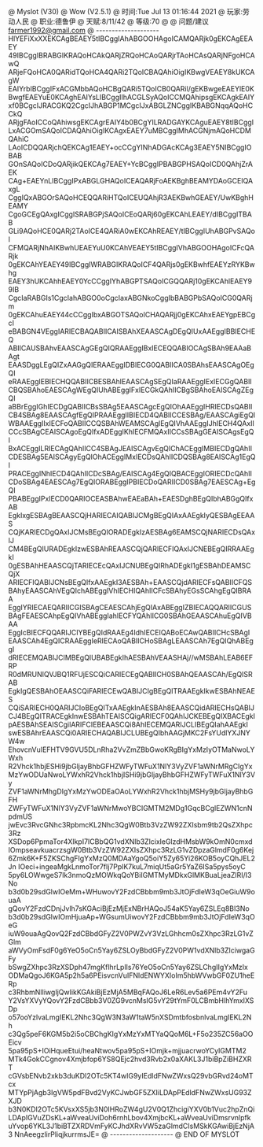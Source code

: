@ Myslot (V30)
@ Wow (V2.5.1)
@ 时间:Tue Jul 13 01:16:44 2021
@ 玩家:劳动人民
@ 职业:德鲁伊
@ 天赋:8/11/42
@ 等级:70
@ 
@ 问题/建议  farmer1992@gmail.com
@ --------------------
HlYEFiXxXXEKCAgBEAEY5tIBCggIAhABGOOHAgoICAMQARjk0gEKCAgEEAEY
49IBCggIBRABGIKRAQoHCAkQARjZRQoHCAoQARjrTAoHCAsQARjNFgoHCAwQ
ARjeFQoHCA0QARidTQoHCA4QARi2TQoICBAQAhiOigIKBwgVEAEY8kUKCAgW
EAIYrbIBCggIFxACGMbbAQoHCBgQARi5TQoICB0QARil/gEKBwgeEAEYlE0K
BwgfEAEYuE0KCAghEAIYsLIBCggIIhACGLSyAQoICCMQAhipsgEKCAgkEAIY
xf0BCgcIJRACGKQ2CgcIJhABGP1MCgcIJxABGLZNCggIKBABGNqqAQoHCCkQ
ARjgFAoICCoQAhiwsgEKCAgrEAIY4b0BCgYILRADGAYKCAguEAEY8tIBCggI
LxACGOmSAQoICDAQAhiOigIKCAgxEAEY7uMBCggIMhACGNjmAQoHCDMQAhiC
LAoICDQQARjchQEKCAg1EAEY+ocCCgYINhADGAcKCAg3EAEY5NIBCggIOBAB
GOnSAQoICDoQARjikQEKCAg7EAEY+YcBCggIPBABGPHSAQoICD0QAhjZrAEK
CAg+EAEYnLIBCggIPxABGLGHAQoICEAQARjFoAEKBghBEAMYDAoGCEIQAxgL
CggIQxABGOrSAQoHCEQQARiHTQoICEUQAhjR3AEKBwhGEAEY/UwKBghHEAMY
CgoGCEgQAxgICggISRABGPjSAQoICEoQARj60gEKCAhLEAEY/dIBCggITBAB
GLi9AQoHCE0QARj2TAoICE4QARiA0wEKCAhREAEY/tIBCggIUhABGPvSAQoI
CFMQARjNhAIKBwhUEAEYuU0KCAhVEAEY5tIBCggIVhABGOOHAgoICFcQARjk
0gEKCAhYEAEY49IBCggIWRABGIKRAQoICF4QARjs0gEKBwhfEAEYzRYKBwhg
EAEY3hUKCAhhEAEY0YcCCggIYhABGPTSAQoICGQQARj10gEKCAhlEAEY99IB
CgcIaRABGIs1CgcIahABGO0oCgcIaxABGNkoCggIbBABGPbSAQoICG0QARjm
0gEKCAhuEAEY44cCCggIbxABGOTSAQoICHAQARjj0gEKCAhxEAEYgpEBCgcI
eBABGN4VEggIARIECBAQABIICAISBAhXEAASCAgDEgQIUxAAEggIBBIECHEQ
ABIICAUSBAhvEAASCAgGEgQIQRAAEggIBxIECEQQABIOCAgSBAh9EAAaBAgt
EAASDggLEgQIZxAAGgQIERAAEggIDBIECG0QABIICA0SBAhsEAASCAgOEgQI
eRAAEggIEBIECHQQABIICBESBAhlEAASCAgSEgQIaRAAEggIExIECGgQABII
CBQSBAhoEAESCAgWEgQIUhABEggIFxIECGkQAhIICBgSBAhoEAISCAgZEgQI
aBBrEggIGhIECDgQABIICBsSBAg5EAASCAgcEgQIOhAAEggIHRIECDsQABII
CB4SBAg8EAASCAgfEgQIPRAAEggIIBIECD4QABIICCESBAg/EAASCAgiEgQI
WBAAEggIIxIECFoQABIICCQSBAhWEAMSCAglEgQIVhAAEggIJhIECH4QAxII
CCcSBAgCEAISCAgoEgQIfxADEggIKhIECFMQAxIICCsSBAgGEAISCAgsEgQI
BxACEggILRIECAgQAhIICC4SBAgJEAISCAgvEgQIChACEggIMBIECDgQAhII
CDESBAg5EAISCAgyEgQIOhACEggIMxIECDsQAhIICDQSBAg8EAISCAg1EgQI
PRACEggINhIECD4QAhIICDcSBAg/EAISCAg4EgQIQBACEggIORIECDcQAhII
CDoSBAg4EAESCAg7EgQIORABEggIPBIECDoQARIICD0SBAg7EAESCAg+EgQI
PBABEggIPxIECD0QARIOCEASBAhwEAEaBAh+EAESDghBEgQIbhABGgQIfxAB
EgkIxgESBAgBEAASCQjHARIECAIQABIJCMgBEgQIAxAAEgkIyQESBAgEEAAS
CQjKARIECDgQAxIJCMsBEgQIORADEgkIzAESBAg6EAMSCQjNARIECDsQAxIJ
CM4BEgQIURADEgkIzwESBAhREAASCQjQARIECFIQAxIJCNEBEgQIRRAAEgkI
0gESBAhHEAASCQjTARIECEcQAxIJCNUBEgQIRhADEgkI1gESBAhDEAMSCQjX
ARIECFIQABIJCNsBEgQIfxAAEgkI3AESBAh+EAASCQjdARIECFsQABIICFQS
BAhyEAASCAhVEgQIchABEggIVhIECHIQAhIICFcSBAhyEGsSCAhgEgQIBRAA
EggIYRIECAEQARIICGISBAgCEAESCAhjEgQIAxABEggIZBIECAQQARIICGUS
BAgFEAESCAhpEgQIVhABEggIahIECFYQAhIICG0SBAhGEAASCAhuEgQIVBAA
EggIcBIECFQQARIJCIYBEgQIdRAAEg4IdhIECEIQABoECAwQABIICHcSBAgI
EAASCAh4EgQICRAAEggIeRIECAoQABIICHoSBAgLEAASCAh7EgQIQhABEggI
dRIECEMQABIJCIMBEgQIUBABEgkIhAESBAhVEAASHAj//wMSBAhLEAB6EFRP
R0dMRUNIQVJBQ1RFUjESCQiCARIECEgQABIICH0SBAhQEAASCAh/EgQISRAB
EgkIgQESBAhOEAASCQiFARIECEwQABIJCIgBEgQITRAAEgkIkwESBAhNEAES
CQiSARIECH0QARIJCIoBEgQITxAAEgkInAESBAh8EAASCQidARIECHsQABIJ
CJ4BEgQITRACEgkInwESBAhTEAISCQigARIECF0QAhIJCKEBEgQIXBACEgkI
pAESBAhSEAISCgilARIFCIEBEAASCQi8AhIECEMQARIJCLIBEgQIahAAEgkI
swESBAhrEAASCQi0ARIECHAQABIJCLUBEgQIbhAAGjMKC2FsYUdlYXJNYW4w
EhovcnVuIEFHTV9GVU5DLnRha2VvZmZBbGwoKRgBIgYxMzIyOTMaNwoLYWxh
R2Vhck1hbjESHi9jbGljayBhbGFHZWFyTWFuX1NlY3VyZVF1aWNrMRgCIgYx
MzYwODUaNwoLYWxhR2Vhck1hbjISHi9jbGljayBhbGFHZWFyTWFuX1NlY3Vy
ZVF1aWNrMhgDIgYxMzYwODEaOAoLYWxhR2Vhck1hbjMSHy9jbGljayBhbGFH
ZWFyTWFuX1NlY3VyZVF1aWNrMwoYBCIGMTM2MDg1GqcBCglEZWN1cnNpdmUS
jwEvc3RvcGNhc3RpbmcKL2Nhc3QgW0Btb3VzZW92ZXIsbm9tb2QsZXhpc3Rz
XSDop6PpmaTor4XlkpI7ICBbQG1vdXNlb3ZlcixleGlzdHMsbW9kOmN0cmxd
IOmpseavkuacrzsgW0Btb3VzZW92ZXIsZXhpc3RzLG1vZDpzaGlmdF0g6Kej
6Zmk6K+F5ZKSChgFIgYxMzQ0MDAaYgoQ5oiY5Zy65Yi26KOB5oyCQhJEL2Jn
IOeci+ingeaMgkLnmoTor7flj7PplK7kuL7miqUt5aGr5YaZ6ISa5pys5oyC
5py6LOWwgeS7lk3nmoQzMOWkqQoYBiIGMTMyMDkxGlMKBuaLjeaZlRI/I3No
b3d0b29sdGlwIOeMm+WHuwovY2FzdCBbbm9mb3JtOjFdIeW3qOeGiuW9ouaA
gQovY2FzdCDnjJvlh7sKGAciBjEzMjExNBrHAQoJ54aK5Yay6ZSLEq8BI3No
b3d0b29sdGlwIOmHjuaAp+WGsumUiwovY2FzdCBbbm9mb3JtOjFdIeW3qOeG
iuW9ouaAgQovQ2FzdCBbdGFyZ2V0PWZvY3VzLGhhcm0sZXhpc3RzLG1vZGlm
aWVyOmFsdF0g6YeO5oCn5Yay6ZSLOyBbdGFyZ2V0PW1vdXNlb3ZlciwgaGFy
bSwgZXhpc3RzXSDph47mgKflhrLplIs76YeO5oCn5Yay6ZSLChgIIgYxMzIx
ODMaQgoJ6KGA5p2h5a6PEisvcnVuIFNldENWYXIoIm5hbWVwbGF0ZU1heERp
c3RhbmNlIiwgIjQwIikKGAkiBjEzMjA5MBqFAQoJ6LeR6Lev5a6PEm4vY2Fu
Y2VsYXVyYQovY2FzdCBbb3V0ZG9vcnMsIG5vY29tYmF0LCBmbHlhYmxlXSDp
o57ooYzlvaLmgIEKL2Nhc3QgW3N3aW1taW5nXSDmtbfosbnlvaLmgIEKL2Nh
c3Qg5peF6KGM5b2i5oCBChgKIgYxMzYxMTYaQQoM6L+F5o235ZC56aOOEicv
5pa95pS+IOiHqueEtui/heaNtwov5pa95pS+IOmjk+mjjuacrwoYCyIGMTM2
MTk4GokCCgnov4Xmjbfop6YS8QEjc2hvd3Rvb2x0aXAKL3J1biBpZiBHZXRT
cGVsbENvb2xkb3duKDI2OTc5KT4wIG9yIEdldFNwZWxsQ29vbGRvd24oMTcx
MTYpPjAgb3IgVW5pdFBvd2VyKCJwbGF5ZXIiLDApPEdldFNwZWxsUG93ZXJD
b3N0KDI2OTc5KVsxXS5jb3N0IHRoZW4gU2V0Q1ZhcigiYXV0b1Vuc2hpZnQi
LDApIGVuZDsKL+aWveaUviDoh6rnhLbov4XmjbcKL+aWveaUviDmsrvnlpfk
uYvop6YKL3J1biBTZXRDVmFyKCJhdXRvVW5zaGlmdCIsMSkKGAwiBjEzNjA3
NnAeegzlirPliqjkurrmsJE=
@ --------------------
@ END OF MYSLOT